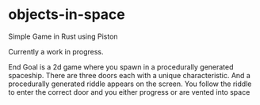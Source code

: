 # objects-in-space
Simple Game in Rust using Piston

Currently a work in progress.

End Goal is a 2d game where you spawn in a procedurally generated spaceship. There are three doors each with a unique characteristic. And a procedurally generated riddle appears on the screen. You follow the riddle to enter the correct door and you either progress or are vented into space

